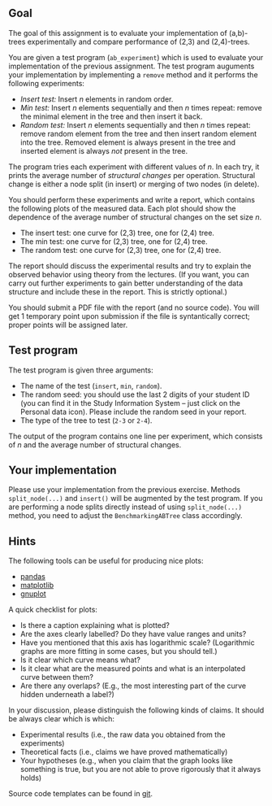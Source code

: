 ## Goal

The goal of this assignment is to evaluate your implementation of (a,b)-trees
experimentally and compare performance of (2,3) and (2,4)-trees.

You are given a test program (`ab_experiment`) which is used to evaluate your
implementation of the previous assignment. The test program auguments your implementation
by implementing a `remove` method and it performs the following experiments:

- _Insert test:_ Insert _n_ elements in random order.
- _Min test:_ Insert _n_ elements sequentially and then _n_ times repeat: remove the minimal
  element in the tree and then insert it back.
- _Random test:_ Insert _n_ elements sequentially and then _n_ times repeat: remove random
  element from the tree and then insert random element into the tree. Removed element is
  always present in the tree and inserted element is always *not* present in the tree.


The program tries each experiment with different values of _n_. In each try,
it prints the average number of _structural changes_ per operation. Structural change is
either a node split (in insert) or merging of two nodes (in delete).

You should perform these experiments and write a report, which contains the following
plots of the measured data. Each plot should show the dependence of the average
number of structural changes on the set size _n_.

- The insert test: one curve for (2,3) tree, one for (2,4) tree.
- The min test: one curve for (2,3) tree, one for (2,4) tree.
- The random test: one curve for (2,3) tree, one for (2,4) tree.

The report should discuss the experimental results and try to explain the observed
behavior using theory from the lectures. (If you want, you can carry out further
experiments to gain better understanding of the data structure and include these
in the report. This is strictly optional.)

You should submit a PDF file with the report (and no source code).
You will get 1 temporary point upon submission if the file is syntantically correct;
proper points will be assigned later.

## Test program

The test program is given three arguments:
- The name of the test (`insert`, `min`, `random`).
- The random seed: you should use the last 2 digits of your student ID (you can find
  it in the Study Information System – just click on the Personal data icon). Please
  include the random seed in your report.
- The type of the tree to test (`2-3` or `2-4`).

The output of the program contains one line per experiment, which consists of _n_ and the
average number of structural changes.

## Your implementation

Please use your implementation from the previous exercise. Methods `split_node(...)`
and `insert()` will be augmented by the test program. If you are performing
a node splits directly instead of using `split_node(...)` method, you
need to adjust the `BenchmarkingABTree` class accordingly.

## Hints

The following tools can be useful for producing nice plots:
- [pandas](https://pandas.pydata.org/)
- [matplotlib](https://matplotlib.org/)
- [gnuplot](http://www.gnuplot.info/)

A quick checklist for plots:
- Is there a caption explaining what is plotted?
- Are the axes clearly labelled? Do they have value ranges and units?
- Have you mentioned that this axis has logarithmic scale? (Logarithmic graphs
  are more fitting in some cases, but you should tell.)
- Is it clear which curve means what?
- Is it clear what are the measured points and what is an interpolated
  curve between them?
- Are there any overlaps? (E.g., the most interesting part of the curve
  hidden underneath a label?)

In your discussion, please distinguish the following kinds of claims.
It should be always clear which is which:
- Experimental results (i.e., the raw data you obtained from the experiments)
- Theoretical facts (i.e., claims we have proved mathematically)
- Your hypotheses (e.g., when you claim that the graph looks like something is true,
  but you are not able to prove rigorously that it always holds)


Source code templates can be found in [git](https://gitlab.kam.mff.cuni.cz/datovky/assignments/-/tree/master).
